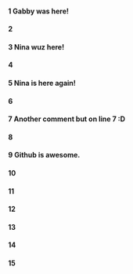 #### 1 Gabby was here!
#### 2
#### 3 Nina wuz here!
#### 4
#### 5 Nina is here again!
#### 6
#### 7 Another comment but on line 7 :D
#### 8
#### 9 Github is awesome.
#### 10
#### 11
#### 12
#### 13
#### 14
#### 15